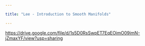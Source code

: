 ```yaml
---

title: "Lee - Introduction to Smooth Manifolds"

---
```

https://drive.google.com/file/d/1s5D0RsSwpET7EqEOimO09imN-jZmaxYF/view?usp=sharing